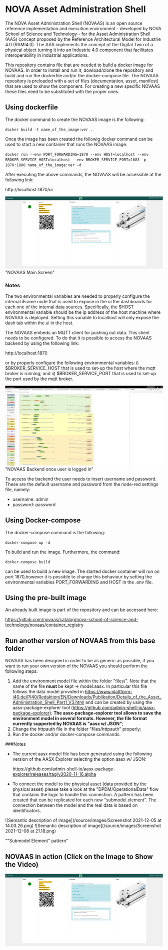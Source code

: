# NOVA Asset Administration Shell

The NOVA Asset Administration Shell (NOVAAS) is an open source reference implementation and execution environment - developed by NOVA School of Science and Technology - for the Asset Administration Shell (AAS) concept proposed by the Reference Architectural Model for Industrie 4.0 (RAMI4.0). 
The AAS implements the concept of the Digital Twin of a physical object turning it into an Industrie 4.0 component that facilitates interoperability in industrial applications.

This repository contains file that are needed to build a docker image for NOVAAS.
In order to install and run it, dowload/clone the repository and build and run the dockerfile and/or the docker-compose file.
The NOVAAS repository is preloaded with a set of files (documentation, asset, manifest) that are used to show the component. For creating a new specific NOVAAS these files need to be substituted with the proper ones.

## Using dockerfile
The docker command to create the NOVAAS image is the following:

`docker build -t name_of_the_image:ver .`

Once the image has been created the followig docker command can be used to start a new container that runs the NOVAAS image:

`docker run --env PORT_FORWARDING=1870 --env HOST=localhost --env BROKER_SERVICE_HOST=localhost --env BROKER_SERVICE_PORT=1883 -p 1870:1880 name_of_the_image:ver -d`

After executing the above commands, the NOVAAS will be accessible at the following link:

http://localhost:1870/ui 

![Semantic description of image](/source/images/Screenshot_2020-12-15_at_22.20.37.png)"NOVAAS Main Screen"

### Notes
The two environmental variables are needed to properly configure the internal iFrame node that is used to expose in the ui the dashboards for each one of the internal data sources. Specifically, the $HOST environmental variable should be the ip address of the host machine where NOVAAS is deployed. Setting this variable to localhost will only expose the dash tab within the ui in the host.

The NOVAAS embeds an MQTT client for pushing out data. This client needs to be configured. To do that it is possible to access the NOVAAS backend by using the following link:

http://localhost:1870

or by properly configure the following environmental variables: i) $BROKER_SERVICE_HOST that is used to set-up the host where the mqtt broker is running; and ii) $BROKER_SERVICE_PORT that is used to set-up the port used by the mqtt broker. 

![Semantic description of image](/source/images/Screenshot_2020-12-15_at_22.40.31.png)"NOVAAS Backend once user is logged in"

To access the backend the user needs to insert username and password. These are the default username and password from the node-red settings file, namely:

- username: admin
- password: password

## Using Docker-compose

The docker-compose command is the following:

`docker-compose up -d`

To build and run the image. Furthermore, the command:

`docker-compose build`

can be used to build a new image. The started docker container will run on port 1870,however it is possible to change this behaviour by setting the environmental variables PORT_FORWARDING and HOST in the .env file.

## Using the pre-built image

An already built image is part of the repository and can be accessed here:

https://gitlab.com/novaas/catalog/nova-school-of-science-and-technology/novaas/container_registry

## Run another version of NOVAAS from this base folder

NOVAAS has been designed in order to be as generic as possible, if you want to run your own version of the NOVAAS you should perform the following steps:
1. Add the environment model file within the folder "files/". Note that the name of the file **must** be kept -> model.aasx. In particular this file follows the data model provided in https://www.plattform-i40.de/PI40/Redaktion/EN/Downloads/Publikation/Details_of_the_Asset_Administration_Shell_Part1_V3.html and can be created by using the aasx-package-explorer tool (https://github.com/admin-shell-io/aasx-package-explorer); **The aasx-package-explorer tool allows to save the environment model in several formats. However, the file format currently supported by NOVAAS is "aasx w/ JSON"**;
1. Change the httpauth file in the folder "files/httpauth" properly;
1. Run the docker and/or docker-compose commands.

###Notes

- The current aasx model file has been generated using the following version of the AASX Explorer selecting the option aasx w/ JSON:

    https://github.com/admin-shell-io/aasx-package-explorer/releases/tag/v2020-11-16.alpha

- To connect the model to the physical asset (data provided by the physical asset) please take a look at the "DPDM/OperationalData" flow that contains the logic to handle this connection. A pattern has been created that can be replicated for each new "submodel element". The connection between the model and the real data is based on identificators.

![Semantic description of image](/source/images/Screenshot 2021-12-05 at 14.03.26.png)
![Semantic description of image](/source/images/Screenshot 2021-12-08 at 21.18.png)

""Submodel Element" pattern"


## NOVAAS in action (Click on the Image to Show the Video)

[![Watch the video](/source/images/Screenshot_2020-12-15_at_22.20.37.png)](https://gitlab.com/gidouninova/novaas/-/blob/master/source/videos/NOVAAS_myMovie.mp4)

